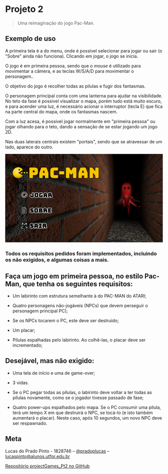 # Projeto 2
> Uma reimaginação do jogo Pac-Man.

## Exemplo de uso

A primeira tela é a do menu, onde é possível selecionar para jogar ou sair (o "Sobre" ainda não funciona). Clicando em jogar, o jogo se inicia.

O jogo é em primeira pessoa, sendo que o _mouse_ é utilizado para movimentar a câmera, e as teclas W/S/A/D para movimentar o personagem..

O objetivo do jogo é recolher todas as pilulas e fugir dos fantasmas.

O personagem principal conta com uma lanterna para ajudar na visibilidade. No teto da fase é possível visualizar o mapa, porém tudo está muito escuro, e para acender uma luz, é necessário acionar o interruptor (tecla E) que fica na parte central do mapa, onde os fantasmas nascem.

Com a luz acesa, é possível jogar normalmente em "primeira pessoa" ou jogar olhando para o teto, dando a sensação de se estar jogando um jogo 2D.

Nas duas laterais centrais existem "portais", sendo que se atravessar de um lado, aparece do outro.

![](Assets/Sprites/Game.png)

### Todos os requisitos pedidos foram implementados, incluindo os não exigidos, e algumas coisas a mais.

## Faça um jogo em primeira pessoa, no estilo Pac-Man, que tenha os seguintes requisitos:

- Um labirinto com estrutura semelhante à do PAC-MAN do ATARI;

- Quatro personagens não-jogáveis (NPCs) que devem perseguir o personagem principal PC);

- Se os NPCs tocarem o PC, este deve ser destruído;

- Um placar;

- Pílulas espalhadas pelo labirinto. Ao colhê-las, o placar deve ser incrementado;

## Desejável, mas não exigido:

- Uma tela de início e uma de game-over;

- 3 vidas.

- Se o PC pegar todas as pílulas, o labirinto deve voltar a ter todas as pílulas novamente, como se o jogador tivesse passado de fase;

- Quatro power-ups espalhados pelo mapa. Se o PC consumir uma pílula, terá um tempo X em que destruirá o NPC, se tocá-lo (e isto também aumentará o placar). Neste caso, após 10 segundos, um novo NPC deve ser respawnado. 

## Meta

Lucas do Prado Pinto - 1828746 – [@pradoplucas](https://br.linkedin.com/in/pradoplucas) – lucaspinto@alunos.utfpr.edu.br

[Repositório projectGames_Pt2 no GitHub](https://github.com/pradoplucas/projectGames_Pt2) 
